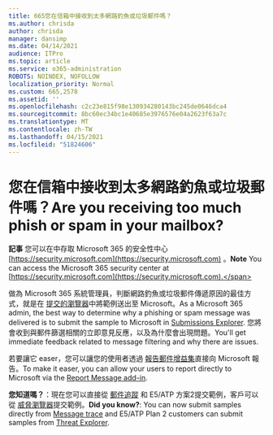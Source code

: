 ```yaml
---
title: 665您在信箱中接收到太多網路釣魚或垃圾郵件嗎？
ms.author: chrisda
author: chrisda
manager: dansimp
ms.date: 04/14/2021
audience: ITPro
ms.topic: article
ms.service: o365-administration
ROBOTS: NOINDEX, NOFOLLOW
localization_priority: Normal
ms.custom: 665,2578
ms.assetid: ''
ms.openlocfilehash: c2c23e815f98e130934280143bc245de0646dca4
ms.sourcegitcommit: 8bc60ec34bc1e40685e3976576e04a2623f63a7c
ms.translationtype: MT
ms.contentlocale: zh-TW
ms.lasthandoff: 04/15/2021
ms.locfileid: "51824606"
---
```

# <a name="are-you-receiving-too-much-phish-or-spam-in-your-mailbox"></a><span data-ttu-id="357ba-102">您在信箱中接收到太多網路釣魚或垃圾郵件嗎？</span><span class="sxs-lookup"><span data-stu-id="357ba-102">Are you receiving too much phish or spam in your mailbox?</span></span>

<span data-ttu-id="357ba-103">**記事** 您可以在中存取 Microsoft 365 的安全性中心 [https://security.microsoft.com](https://security.microsoft.com) 。</span><span class="sxs-lookup"><span data-stu-id="357ba-103">**Note** You can access the Microsoft 365 security center at [https://security.microsoft.com](https://security.microsoft.com).</span></span>

<span data-ttu-id="357ba-104">做為 Microsoft 365 系統管理員，判斷網路釣魚或垃圾郵件傳遞原因的最佳方式，就是在 [提交的瀏覽器](https://security.microsoft.com/reportsubmission)中將範例送出至 Microsoft。</span><span class="sxs-lookup"><span data-stu-id="357ba-104">As a Microsoft 365 admin, the best way to determine why a phishing or spam message was delivered is to submit the sample to Microsoft in [Submissions Explorer](https://security.microsoft.com/reportsubmission).</span></span> <span data-ttu-id="357ba-105">您將會收到與郵件篩選相關的立即意見反應，以及為什麼會出現問題。</span><span class="sxs-lookup"><span data-stu-id="357ba-105">You'll get immediate feedback related to message filtering and why there are issues.</span></span>

<span data-ttu-id="357ba-106">若要讓它 easer，您可以讓您的使用者透過 [報告郵件增益集](https://appsource.microsoft.com/product/office/WA104381180?src=office&tab=Overview)直接向 Microsoft 報告。</span><span class="sxs-lookup"><span data-stu-id="357ba-106">To make it easer, you can allow your users to report directly to Microsoft via the [Report Message add-in](https://appsource.microsoft.com/product/office/WA104381180?src=office&tab=Overview).</span></span>

<span data-ttu-id="357ba-107">**您知道嗎？**：現在您可以直接從 [郵件追蹤](https://security.microsoft.com/messagetrace) 和 E5/ATP 方案2提交範例，客戶可以從 [威脅瀏覽器](https://docs.microsoft.com/microsoft-365/security/office-365-security/threat-explorer)提交範例。</span><span class="sxs-lookup"><span data-stu-id="357ba-107">**Did you know?**: You can now submit samples directly from [Message trace](https://security.microsoft.com/messagetrace) and E5/ATP Plan 2 customers can submit samples from [Threat Explorer](https://docs.microsoft.com/microsoft-365/security/office-365-security/threat-explorer).</span></span>
